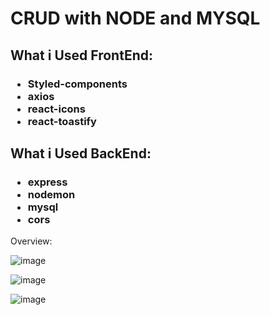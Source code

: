 <h1>CRUD with NODE and MYSQL</h1>

<h2>What i Used FrontEnd:</h2>
<h3>
<ul>
<li>Styled-components</li>
<li>axios</li>
<li>react-icons</li>
<li>react-toastify</li>
</ul>
</h3>

<h2>What i Used BackEnd:</h2>
<h3>
<ul>
<li>express</li>
<li>nodemon</li>
<li>mysql</li>
<li>cors</li>
</ul>
</h3>

Overview:

![image](https://user-images.githubusercontent.com/82097583/236341742-e9e28ac2-435e-4a9f-886b-0b56055d2de2.png)

![image](https://user-images.githubusercontent.com/82097583/236341871-67618693-b264-4bf9-9c69-78e9ae294e70.png)

![image](https://user-images.githubusercontent.com/82097583/236342548-8970c3df-9592-468e-a79f-1e11599cb6c9.png)


